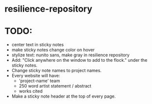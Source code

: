 # resilience-repository

TODO:
=====

- center text in sticky notes
- make sticky notes change color on hover
- stylize text: nunito sans, make gray in resilience repository
- Add: "Click anywhere on the window to add to the flock." under the sticky notes. 
- Change sticky note names to project names.
- Every website will have:
	- 'project-name' team
	- 250 word artist statement / abstract
	- works cited
- Make a sticky note header at the top of every page.
